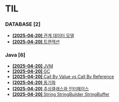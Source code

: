 # TIL
 
### DATABASE [2]
- [**[2025-04-20]**  관계 데이터 모델](https://github.com/A-lass/TIL/blob/main/DATABASE/관계_데이터_모델.md)
- [**[2025-04-20]**  트랜잭션](https://github.com/A-lass/TIL/blob/main/DATABASE/트랜잭션.md)
### Java [6]
- [**[2025-04-20]**  JVM](https://github.com/A-lass/TIL/blob/main/Java/JVM.md)
- [**[2025-04-20]**  GC](https://github.com/A-lass/TIL/blob/main/Java/GC.md)
- [**[2025-04-20]**  Call By Value vs Call By Reference](https://github.com/A-lass/TIL/blob/main/Java/Call_By_Value_vs_Call_By_Reference.md)
- [**[2025-04-20]**  동기화](https://github.com/A-lass/TIL/blob/main/Java/동기화.md)
- [**[2025-04-20]**  추상클래스와 인터페이스](https://github.com/A-lass/TIL/blob/main/Java/추상클래스와_인터페이스.md)
- [**[2025-04-20]**  String StringBuilder StringBuffer](https://github.com/A-lass/TIL/blob/main/Java/String_StringBuilder_StringBuffer.md)
